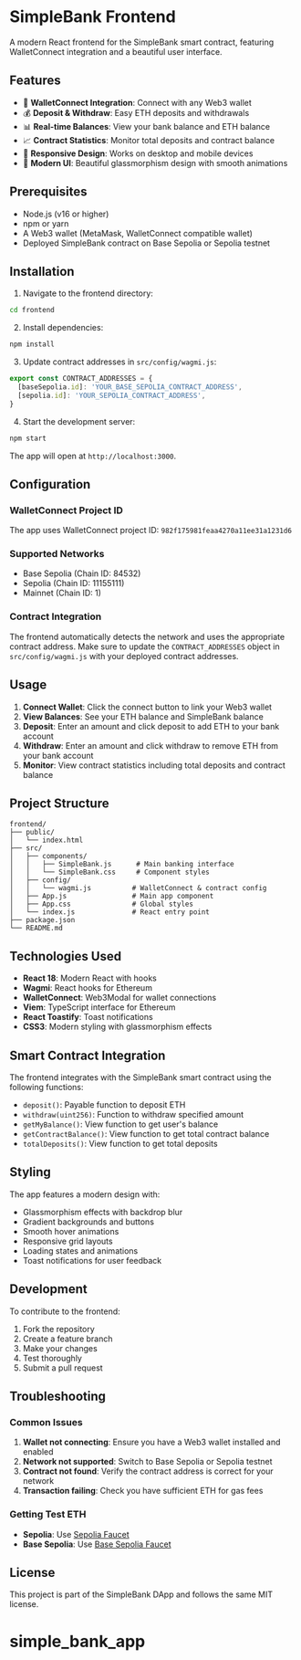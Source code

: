 # SimpleBank Frontend

A modern React frontend for the SimpleBank smart contract, featuring WalletConnect integration and a beautiful user interface.

## Features

- 🔗 **WalletConnect Integration**: Connect with any Web3 wallet
- 💰 **Deposit & Withdraw**: Easy ETH deposits and withdrawals
- 📊 **Real-time Balances**: View your bank balance and ETH balance
- 📈 **Contract Statistics**: Monitor total deposits and contract balance
- 📱 **Responsive Design**: Works on desktop and mobile devices
- 🎨 **Modern UI**: Beautiful glassmorphism design with smooth animations

## Prerequisites

- Node.js (v16 or higher)
- npm or yarn
- A Web3 wallet (MetaMask, WalletConnect compatible wallet)
- Deployed SimpleBank contract on Base Sepolia or Sepolia testnet

## Installation

1. Navigate to the frontend directory:
```bash
cd frontend
```

2. Install dependencies:
```bash
npm install
```

3. Update contract addresses in `src/config/wagmi.js`:
```javascript
export const CONTRACT_ADDRESSES = {
  [baseSepolia.id]: 'YOUR_BASE_SEPOLIA_CONTRACT_ADDRESS',
  [sepolia.id]: 'YOUR_SEPOLIA_CONTRACT_ADDRESS',
}
```

4. Start the development server:
```bash
npm start
```

The app will open at `http://localhost:3000`.

## Configuration

### WalletConnect Project ID

The app uses WalletConnect project ID: `982f175981feaa4270a11ee31a1231d6`

### Supported Networks

- Base Sepolia (Chain ID: 84532)
- Sepolia (Chain ID: 11155111)
- Mainnet (Chain ID: 1)

### Contract Integration

The frontend automatically detects the network and uses the appropriate contract address. Make sure to update the `CONTRACT_ADDRESSES` object in `src/config/wagmi.js` with your deployed contract addresses.

## Usage

1. **Connect Wallet**: Click the connect button to link your Web3 wallet
2. **View Balances**: See your ETH balance and SimpleBank balance
3. **Deposit**: Enter an amount and click deposit to add ETH to your bank account
4. **Withdraw**: Enter an amount and click withdraw to remove ETH from your bank account
5. **Monitor**: View contract statistics including total deposits and contract balance

## Project Structure

```
frontend/
├── public/
│   └── index.html
├── src/
│   ├── components/
│   │   ├── SimpleBank.js      # Main banking interface
│   │   └── SimpleBank.css     # Component styles
│   ├── config/
│   │   └── wagmi.js          # WalletConnect & contract config
│   ├── App.js                # Main app component
│   ├── App.css               # Global styles
│   └── index.js              # React entry point
├── package.json
└── README.md
```

## Technologies Used

- **React 18**: Modern React with hooks
- **Wagmi**: React hooks for Ethereum
- **WalletConnect**: Web3Modal for wallet connections
- **Viem**: TypeScript interface for Ethereum
- **React Toastify**: Toast notifications
- **CSS3**: Modern styling with glassmorphism effects

## Smart Contract Integration

The frontend integrates with the SimpleBank smart contract using the following functions:

- `deposit()`: Payable function to deposit ETH
- `withdraw(uint256)`: Function to withdraw specified amount
- `getMyBalance()`: View function to get user's balance
- `getContractBalance()`: View function to get total contract balance
- `totalDeposits()`: View function to get total deposits

## Styling

The app features a modern design with:

- Glassmorphism effects with backdrop blur
- Gradient backgrounds and buttons
- Smooth hover animations
- Responsive grid layouts
- Loading states and animations
- Toast notifications for user feedback

## Development

To contribute to the frontend:

1. Fork the repository
2. Create a feature branch
3. Make your changes
4. Test thoroughly
5. Submit a pull request

## Troubleshooting

### Common Issues

1. **Wallet not connecting**: Ensure you have a Web3 wallet installed and enabled
2. **Network not supported**: Switch to Base Sepolia or Sepolia testnet
3. **Contract not found**: Verify the contract address is correct for your network
4. **Transaction failing**: Check you have sufficient ETH for gas fees

### Getting Test ETH

- **Sepolia**: Use [Sepolia Faucet](https://sepoliafaucet.com/)
- **Base Sepolia**: Use [Base Sepolia Faucet](https://www.coinbase.com/faucets/base-ethereum-sepolia-faucet)

## License

This project is part of the SimpleBank DApp and follows the same MIT license.
# simple_bank_app
